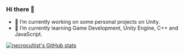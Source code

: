 ### Hi there 👋

- 🔭 I’m currently working on some personal projects on Unity.
- 🌱 I’m currently learning Game Development, Unity Engine, C++ and JavaScript.
<!--
- 👯 I’m looking to collaborate on ...
- 🤔 I’m looking for help with ...
- 💬 Ask me about ...
- 📫 How to reach me: ...
- 😄 Pronouns: ...
- ⚡ Fun fact: ...
  -->

[![necrocultist's GitHub stats](https://github-readme-stats.vercel.app/api?username=necrocultist&theme=radical&hide=prs,issues&show_icons=true&count_private=true)](https://github.com/anuraghazra/github-readme-stats)
